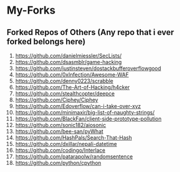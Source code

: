 # My-Forks
## Forked Repos of Others (Any repo that i ever forked belongs here)

1) https://github.com/danielmiessler/SecLists/ 
3) https://github.com/dsasmblr/game-hacking
4) https://github.com/justinsteven/dostackbufferoverflowgood
2) https://github.com/0xInfection/Awesome-WAF
6) https://github.com/denny0223/scrabble
7) https://github.com/The-Art-of-Hacking/h4cker
8) https://github.com/stealthcopter/deepce
9) https://github.com/Ciphey/Ciphey
10) https://github.com/Edoverflow/can-i-take-over-xyz
11) https://github.com/minimaxir/big-list-of-naughty-strings/
12) https://github.com/BlackFan/client-side-prototype-pollution
13) https://github.com/sonic182/aiosonic
15) https://github.com/bee-san/pyWhat
16) https://github.com/HashPals/Search-That-Hash
17) https://github.com/dxillar/nepali-datetime
18) https://github.com/codingo/Interlace
19) https://github.com/patarapolw/randomsentence
20) https://github.com/python/cpython
